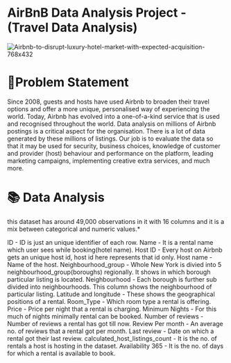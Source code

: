 # AirBnB Data Analysis Project - (Travel Data Analysis)

![Airbnb-to-disrupt-luxury-hotel-market-with-expected-acquisition-768x432](https://user-images.githubusercontent.com/88886118/205448343-1ed041cd-4cf2-4ae6-94dc-2c33e6b3b9be.jpeg)

# 📝Problem Statement

Since 2008, guests and hosts have used Airbnb to broaden their travel options and offer a more unique, personalised way of experiencing the world. Today, Airbnb has evolved into a one-of-a-kind service that is used and recognised throughout the world. Data analysis on millions of Airbnb postings is a critical aspect for the organisation. There is a lot of data generated by these millions of listings. Our job is to evaluate the data so that it may be used for security, business choices, knowledge of customer and provider (host) behaviour and performance on the platform, leading marketing campaigns, implementing creative extra services, and much more.

# 📚 Data Analysis
this dataset has around 49,000 observations in it with 16 columns and it is a mix between categorical and numeric values.*

ID - ID is just an unique identifier of each row.
Name - It is a rental name which user sees while booking(hotel name).
Host ID - Every host on Airbnb gets an unique host id, host id here represents that id only.
Host name - Name of the host.
Neighbourhood_group - Whole New York is divied into 5 neighbourhood_group(boroughs) regionally. It shows in which borough particular listing is located.
Neighbourhood - Each borough is further sub divided into neighbourhoods. This column shows the neighbourhood of particular listing.
Latitude and longitude - These shows the geographical positions of a rental.
Room_Type - Which room type a rental is offering.
Price - Price per night that a rental is charging.
Minimum Nights - For this much of nights minimally rental can be booked.
Number of reviews - Number of reviews a rental has got till now.
Review Per month - An average no. of reviews that a rental got per month.
Last review - Date on which a rental got their last review.
calculated_host_listings_count - It is the no. of rentals a host is hosting in the dataset.
Availability 365 - It is the no. of days for which a rental is available to book.
